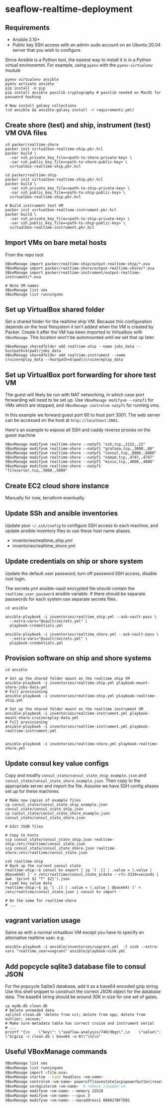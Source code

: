 # seaflow-realtime-deployment

## Requirements

* Ansible 2.10+
* Public key SSH access with an admin sudo account on an Ubuntu 20.04 server that you wish to configure.

Since Ansible is a Python tool, the easiest way to install it is in a Python virtual environemnt. For example, using `pyenv` with the `pyenv-virtualenv` module

```shell
pyenv virtualenv ansible
pyenv activate ansible
pip install -U pip
pip install ansible passlib cryptography # passlib needed on MacOS for password hashing

# Now install galaxy collections
(cd ansible && ansible-galaxy install -r requirements.yml)
```

## Create shore (test) and ship, instrument (test) VM OVA files

```shell
cd packer/realtime-shore
packer init virtualbox-realtime-ship.pkr.hcl
packer build \
  -var ssh_private_key_file=<path-to-shore-private-key> \
  -var ssh_public_key_file=<path-to-shore-public-key> \
  virtualbox-realtime-ship.pkr.hcl

cd packer/realtime-ship
packer init virtualbox-realtime-ship.pkr.hcl
packer build \
  -var ssh_private_key_file=<path-to-ship-private-key> \
  -var ssh_public_key_file=<path-to-ship-public-key> \
  virtualbox-realtime-ship.pkr.hcl

# Build instrument test VM
packer init virtualbox-realtime-instrument.pkr.hcl
packer build \
  -var ssh_private_key_file=<path-to-ship-private-key> \
  -var ssh_public_key_file=<path-to-ship-public-key> \
  virtualbox-realtime-instrument.pkr.hcl
```

## Import VMs on bare metal hosts

From the repo root

```shell
VBoxManage import packer/realtime-ship/output-realtime-ship/*.ova
VBoxManage import packer/realtime-shore/output-realtime-shore/*.ova
VBoxManage import packer/realtime-instrument/output-realtime-instrument/*.ova

# Note VM names
VBoxManage list vms
VBoxManage list runningvms
```

## Set up VirtualBox shared folder

Set a shared folder for the realtime ship VM.
Because this configuration depends on the host filesystem it isn't added when the VM is created by Packer.
Create it after the VM has been imported to Virtualbox with `VBoxManage`.
This location won't be automounted until we set that up later.

```shell
VBoxManage sharedfolder add realtime-ship --name jobs_data --hostpath=$(pwd)/jobs_data
VBoxManage sharedfolder add realtime-instrument --name cruisereplay_data --hostpath=$(pwd)/cruisereplay_data
```

## Set up VirtualBox port forwarding for shore test VM

The guest will likely be run with NAT networking, in which case port forwarding will need to be set up.
Use `VBoxManage modifyvm --natpf1` for VMs which are stopped,
and `VBoxManage controlvm natpf1` for running vms.

In this example we forward guest port 80 to host port 3001.
The web server can be accessed on the host at `http://localhost:3001`.

Here's an example to expose all SSH and caddy reverse proxies on the guest machine

```shell
VBoxManage modifyvm realtime-shore --natpf1 "ssh,tcp,,2222,,22"
VBoxManage modifyvm realtime-shore --natpf1 "grafana,tcp,,3000,,80"
VBoxManage modifyvm realtime-shore --natpf1 "consul,tcp,,8800,,8800"
VBoxManage modifyvm realtime-shore --natpf1 "nomad,tcp,,4747,,4747"
VBoxManage modifyvm realtime-shore --natpf1 "minio,tcp,,4000,,4000"
VBoxManage modifyvm realtime-shore --natpf1 "fileserver,tcp,,5000,,5000"
```

## Create EC2 cloud shore instance

Manually for now, terraform eventually.

## Update SSh and ansible inventories

Update your `~/.ssh/config` to configure SSH access to each machine,
and update ansible inventory files to use these host name aliases.

* inventories/realtime_ship.yml
* inventories/realtime_shore.yml

## Update credentials on ship or shore system

Update the default user password, turn off password SSH access, disable root login.

The secrets.yml ansible-vault encrypted file should contain the `realtime_user_password` ansible variable.
If there should be separate passwords for each system use separate secrets files.

```shell
cd ansible

ansible-playbook -i inventories/realtime_ship.yml --ask-vault-pass \
  --extra-vars="@vault/secrets.yml" \
  playbook-credentials.yml

ansible-playbook -i inventories/realtime_shore.yml --ask-vault-pass \
  --extra-vars="@vault/secrets.yml" \
  playbook-credentials.yml
```

## Provision software on ship and shore systems

```shell
cd ansible

# Set up the shared folder mount on the realtime ship VM
ansible-playbook -i inventories/realtime-ship.yml playbook-mount-share-jobs-data.yml
# Full provisioning
ansible-playbook -i inventories/realtime-ship.yml playbook-realtime-ship.yml

# Set up the shared folder mount on the realtime instrument VM
ansible-playbook -i inventories/realtime-instrument.yml playbook-mount-share-cruisereplay-data.yml
# Full provisioning
ansible-playbook -i inventories/realtime-instrument.yml playbook-realtime-instrument.yml


ansible-playbook -i inventories/realtime-shore.yml playbook-realtime-shore.yml
```

## Update consul key value configs

Copy and modify `consul_state/consul_state_ship_example.json` and `consul_state/consul_state_shore_example.json`.
Then copy to the appropriate server and import the file.
Assume we have SSH config aliases set up for these machines.

```shell
# Make new copies of example files
cp consul_state/consul_state_ship_example.json consul_state/consul_state_ship.json
cp consul_state/consul_state_shore_example.json consul_state/consul_state_shore.json

# Edit JSON files

# Copy to hosts
scp consul_state/consul_state_ship.json realtime-ship:/etc/realtime/consul_state.json
scp consul_state/consul_state_shore.json realtime-shore:/etc/realtime/consul_state.json

ssh realtime-ship
# Back up the current consul state
realtime-ship:~$ consul kv export | jq '[ .[] | .value = (.value | @base64d) ]' > /etc/realtime/consul_state_$(date --rfc-3339=seconds | awk '{print $1 "T" $2}').json
# Load key value data
realtime-ship:~$ jq '[ .[] | .value = (.value | @base64) ]' < /etc/realtime/consul_state.json | consul kv import -

# Do the same for realtime-shore
# ...
```

## vagrant variation usage

Same as with a normal virtualbox VM except you have to specify an alternative
realtime user. e.g.

```shell
ansible-playbook -i ansible/inventories/vagrant.yml  -l sink --extra-vars "realtime_user=vagrant" ansible/playbook-sink.yml
```

## Add popcycle sqlite3 database file to consul JSON

For the popcycle Sqlite3 database, add it as a base64 encoded gzip string.
Use this shell snippet to construct the correct JSON object for the database data.
The base64 string should be around 30K in size for one set of gates.

```shell
cp mydb.db clean.db
# Delete unneeded data
sqlite3 clean.db 'delete from vct; delete from opp; delete from outlier; vacuum;'
# Make sure metadata table has correct cruise and instrument serial
# ...
printf "{\n    \"key\": \"seaflow-analysis/740/dbgz\",\n    \"value\": \"$(gzip -c clean.db | base64 -w 0)\"\n}\n"
```

## Useful VBoxManage commands

```sh
VBoxManage list vms
VBoxManage list runningvms
VBoxManage import <file.ova>
VBoxManage startvm --type headless <vm-name>
VBoxManage controlvm <vm-name> poweroff|savestate|acpipowerbutton|reset
VBoxManage unregistervm <vm-name>  # remove stopped vm
VBoxManage modifyvm <vm-name> --memory 22528
VBoxManage modifyvm <vm-name> --cpus 3
VBoxManage modifyvm <vm-name> --macaddress1 080027BF7D02
```